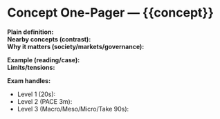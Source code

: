 # Concept One-Pager — {{concept}}

**Plain definition:**  
**Nearby concepts (contrast):**  
**Why it matters (society/markets/governance):**  

**Example (reading/case):**  
**Limits/tensions:**  

**Exam handles:**
- Level 1 (20s): 
- Level 2 (PACE 3m): 
- Level 3 (Macro/Meso/Micro/Take 90s): 